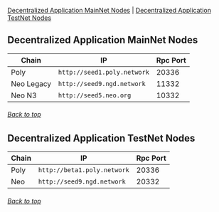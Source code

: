 <a id="menu"></a>

[Decentralized Application MainNet Nodes](Poly-Relayer-Nodes.md#Decentralized-Application-MainNet-Nodes) | [Decentralized Application TestNet Nodes](Poly-Relayer-Nodes.md#Decentralized-Application-TestNet-Nodes)


## Decentralized Application MainNet Nodes <a id="Decentralized-Application-MainNet-Nodes"></a>
| Chain      | IP                              | Rpc Port |
|------------|---------------------------------|----------|
| Poly       | ```http://seed1.poly.network``` | 20336    |
| Neo Legacy | ```http://seed9.ngd.network```  | 11332    |
| Neo N3     | ```http://seed5.neo.org```      | 10332    |

###### [Back to top](Poly-Relayer-Nodes.md#menu)
## Decentralized Application TestNet Nodes <a id="Decentralized-Application-TestNet-Nodes"></a>

| Chain  | IP                               | Rpc Port  |
|--------|----------------------------------|-----------|
| Poly   | ```http://beta1.poly.network```  | 20336     |
| Neo    | ```http://seed9.ngd.network```   | 20332     |
###### [Back to top](Poly-Relayer-Nodes.md#menu)
